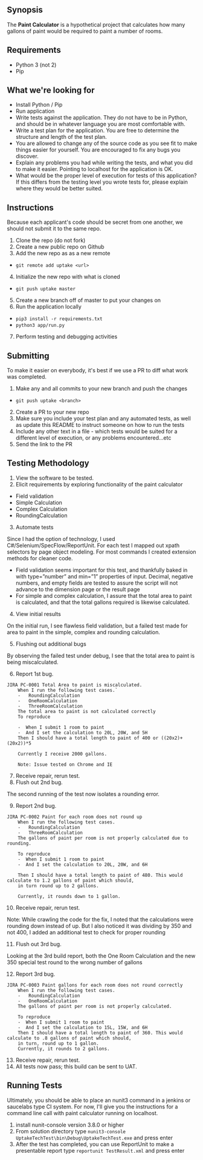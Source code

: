 ## Synopsis

The **Paint Calculator** is a hypothetical project that calculates how many gallons of paint would be required to paint a number of rooms.

## Requirements

* Python 3 (not 2)
* Pip

## What we're looking for

* Install Python / Pip
* Run application
* Write tests against the application. They do not have to be in Python, and should be in whatever language you are most comfortable with.
* Write a test plan for the application.  You are free to determine the structure and length of the test plan.
* You are allowed to change any of the source code as you see fit to make things easier for yourself. You are encouraged to fix any bugs you discover.
* Explain any problems you had while writing the tests, and what you did to make it easier. Pointing to localhost for the application is OK.
* What would be the proper level of execution for tests of this application?  If this differs from the testing level you wrote tests for, please explain where they would be better suited.

## Instructions

Because each applicant's code should be secret from one another, we should not submit it to the same repo.

1. Clone the repo (do not fork)
2. Create a new public repo on Github
3. Add the new repo as as a new remote
* `git remote add uptake <url>`
4. Initialize the new repo with what is cloned
* `git push uptake master`
5. Create a new branch off of master to put your changes on
6. Run the application locally
* `pip3 install -r requirements.txt`
* `python3 app/run.py`
7. Perform testing and debugging activities

## Submitting 

To make it easier on everybody, it's best if we use a PR to diff what work was completed.

1. Make any and all commits to your new branch and push the changes
* `git push uptake <branch>`
2. Create a PR to your new repo
3. Make sure you include your test plan and any automated tests, as well as update this README to instruct someone on how to run the tests
4. Include any other text in a file - which tests would be suited for a different level of execution, or any problems encountered...etc
5. Send the link to the PR

## Testing Methodology
1.	View the software to be tested.
2.	Elicit requirements by exploring functionality of the paint calculator
  -  Field validation
  -  Simple Calculation
  -  Complex Calculation
  -  RoundingCalculation
3.	Automate tests

Since I had the option of technology, I used C#/Selenium/SpecFlow/ReportUnit.  For each test I mapped out xpath selectors by page object modeling. For most commands I created extension methods for cleaner code.

  -  Field validation seems important for this test, and thankfully baked in with type=”number” and min=”1” properties of input.  Decimal, negative numbers, and empty fields  are tested to assure the script will not advance to the dimension page or the result page
  -  For simple and complex calculation, I assure that the total area to paint is calculated, and that the total gallons required is likewise calculated.
  4.  View initial results

On the initial run, I see flawless field validation, but a failed test made for area to paint in the simple, 
    complex and rounding calculation.
    
  5.	Flushing out additional bugs
 
 By observing the failed test under debug, I see that the total area to paint is being miscalculated. 
 
  6.	Report 1st bug.
    
    JIRA PC-0001 Total Area to paint is miscalculated.
        When I run the following test cases.`
        -   RoundingCalculation
        -   OneRoomCalculation
        -   ThreeRoomCalculation
        The total area to paint is not calculated correctly
        To reproduce

        -  When I submit 1 room to paint
        -  And I set the calculation to 20L, 20W, and 5H
        Then I should have a total length to paint of 400 or ((20x2)+ (20x2))*5

        Currently I receive 2000 gallons.

        Note: Issue tested on Chrome and IE

  7.	Receive repair, rerun test.
  8.	Flush out 2nd bug.
  
The second running of the test now isolates a rounding error.

  9.	Report 2nd bug.
	
    JIRA PC-0002 Paint for each room does not round up
  	    When I run the following test cases.
        -   RoundingCalculation
        -   ThreeRoomCalculation
        The gallons of paint per room is not properly calculated due to rounding.

        To reproduce
        -  When I submit 1 room to paint
        -  And I set the calculation to 20L, 20W, and 6H

        Then I should have a total length to paint of 480. This would calculate to 1.2 gallons of paint which should, 
        in turn round up to 2 gallons.

        Currently, it rounds down to 1 gallon.

  10.	Receive repair, rerun test.

  Note:
  While crawling the code for the fix, I noted that the calculations were rounding down instead of up.  But I also noticed it was dividing by 350 and not 400, I added an additional test to check for proper rounding

  11.	Flush out 3rd bug.
  
  Looking at the 3rd build report, both the One Room Calculation and the new 350 special test round to the wrong number of gallons
  
  12.	Report 3rd bug.
  
    JIRA PC-0003 Paint gallons for each room does not round correctly  
        When I run the following test cases.
        -   RoundingCalculation
        -   OneRoomCalculation
        The gallons of paint per room is not properly calculated.

        To reproduce
        -  When I submit 1 room to paint
        -  And I set the calculation to 15L, 15W, and 6H
        Then I should have a total length to paint of 360. This would calculate to .8 gallons of paint which should, 
        in turn, round up to 1 gallon.
        Currently, it rounds to 2 gallons.
  13.	 Receive repair, rerun test.
  14.	 All tests now pass; this build can be sent to UAT.

## Running Tests

Ultimately, you should be able to place an nunit3 command in a jenkins or saucelabs type CI system.
For now, I'll give you the instructions for a command line call with paint calculator running on localhost.

1. install nunit-console version 3.8.0 or higher
2. From solution directory type `nunit3-console UptakeTechTest\bin\Debug\UptakeTechTest.exe` and press enter
3. After the test has completed, you can use ReportUnit to make a presentable report type `reportunit TestResult.xml` and press enter
